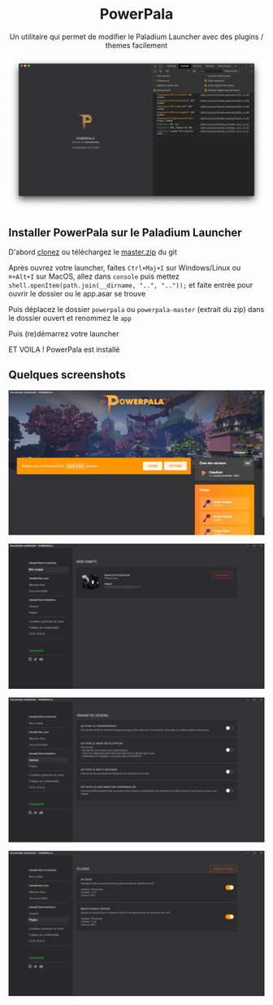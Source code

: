 <h1 align="center">PowerPala</h1>

<p align="center">Un utilitaire qui permet de modifier le Paladium Launcher avec des plugins / themes facilement

<img src="./screenshots/start.png" alt="start"></p>

## Installer PowerPala sur le Paladium Launcher

D'abord [clonez](git://github.com/pharuxtan/powerpala.git) ou téléchargez le [master.zip](https://github.com/pharuxtan/powerpala/archive/master.zip) du git

Après ouvrez votre launcher, faites `Ctrl+Maj+I` sur Windows/Linux ou `⌘+Alt+I` sur MacOS, allez dans `console` puis mettez `shell.openItem(path.join(__dirname, "..", ".."));` et faite entrée pour ouvrir le dossier ou le app.asar se trouve

Puis déplacez le dossier `powerpala` ou `powerpala-master` (extrait du zip) dans le dossier ouvert et renommez le `app`

Puis (re)démarrez votre launcher

ET VOILA ! PowerPala est installé

## Quelques screenshots

<img src="./screenshots/main.png" alt="main"></p>
<img src="./screenshots/options-user.png" alt="options-user"></p>
<img src="./screenshots/options-general.png" alt="options-general"></p>
<img src="./screenshots/options-plugins.png" alt="options-plugins"></p>
